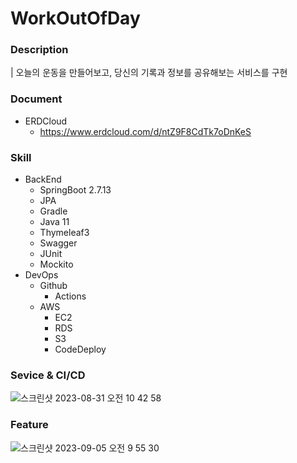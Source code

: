 # WorkOutOfDay

### Description
| 오늘의 운동을 만들어보고, 당신의 기록과 정보를 공유해보는 서비스를 구현

### Document
- ERDCloud
  - https://www.erdcloud.com/d/ntZ9F8CdTk7oDnKeS

### Skill
  - BackEnd
    - SpringBoot 2.7.13
    - JPA
    - Gradle
    - Java 11
    - Thymeleaf3
    - Swagger
    - JUnit
    - Mockito
 - DevOps
   - Github
      - Actions
   - AWS
      - EC2
      - RDS
      - S3
      - CodeDeploy

### Sevice & CI/CD
![스크린샷 2023-08-31 오전 10 42 58](https://github.com/bonggyoson/WorkOutOfDay/assets/77199221/5c6e87fe-5cf7-4d5d-a77c-a60875ceffdc)

### Feature
![스크린샷 2023-09-05 오전 9 55 30](https://github.com/bonggyoson/WorkOutOfDay/assets/77199221/8ae9ac15-b2ac-4ef9-89f7-9055aa7a1dde)

